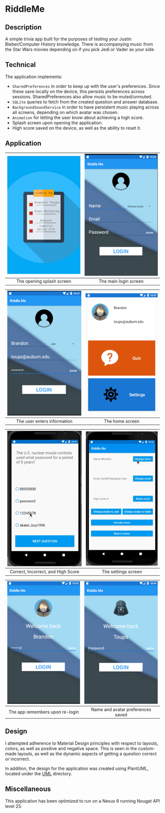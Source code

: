 # RiddleMe 

## Description
A simple trivia app built for the purposes of testing your Justin Bieber/Computer 
History knowledge. There is accompanying music from the Star Wars movies depending 
on if you pick Jedi or Vader as your side. 

## Technical
The application implements:
- `SharedPreferences` in order to keep up with the user's preferences. Since these save locally on the device, this persists preferences across sessions. SharedPreferences also allow music to be muted/unmuted.
- `SQLite` queries to fetch from the created question and answer database.
- `BackgroundSoundService` in order to have persistent music playing across all screens, depending on which avatar was chosen.
- `Animation` for letting the user know about achieving a high score.
- Splash screen upon opening the application.
- High score saved on the device, as well as the ability to reset it.


## Application

| ![](/app/media/splash.png) | ![](/app/media/first.png) |
|:---:|:---:|
| The opening splash screen | The main login screen |

| ![](/app/media/entered-info.png) | ![](/app/media/home.png) |
|:---:|:---:|
| The user enters information | The home screen |

| ![](/app/media/quiz.gif) | ![](app/media/settings.gif) |
|:---:|:---:|
| Correct, Incorrect, and High Score | The settings screen|

| ![](/app/media/jedi.png) | ![](app/media/vader.png) |
|:---:|:---:|
| The app remembers upon re-login | Name and avatar preferences saved|

## Design
I attempted adherence to Material Design principles with respect to layouts, colors, as well as positive and negative space. This is seen in the custom-made layouts, as well as the dynamic aspects of getting a question correct or incorrect. 

In addition, the design for the application was created using PlantUML, located under the [UML](/app/UML) directory.

## Miscellaneous
This application has been optimized to run on a Nexus 6 running Nougat API level 25.